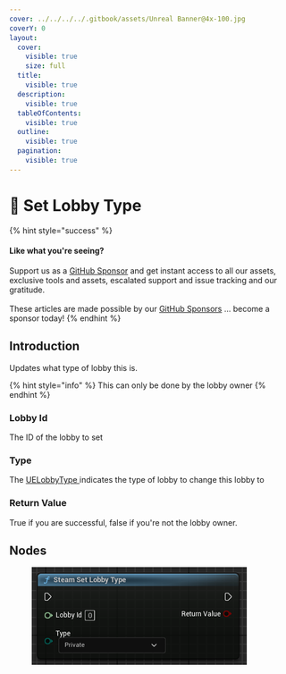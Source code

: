 ```yaml
---
cover: ../../../../.gitbook/assets/Unreal Banner@4x-100.jpg
coverY: 0
layout:
  cover:
    visible: true
    size: full
  title:
    visible: true
  description:
    visible: true
  tableOfContents:
    visible: true
  outline:
    visible: true
  pagination:
    visible: true
---
```


# 🔵 Set Lobby Type

{% hint style="success" %}
#### Like what you're seeing?

Support us as a [GitHub Sponsor](../../../../become-a-sponsor/) and get instant access to all our assets, exclusive tools and assets, escalated support and issue tracking and our gratitude.\
\
These articles are made possible by our [GitHub Sponsors](../../../../become-a-sponsor/) ... become a sponsor today!
{% endhint %}

## Introduction

Updates what type of lobby this is.

{% hint style="info" %}
This can only be done by the lobby owner
{% endhint %}

### Lobby Id

The ID of the lobby to set&#x20;

### Type

The [UELobbyType ](../enumerators/uelobbytype.md)indicates the type of lobby to change this lobby to

### Return Value

True if you are successful, false if you're not the lobby owner.

## Nodes

<figure><img src="../../../../.gitbook/assets/image (15) (1).png" alt=""><figcaption></figcaption></figure>
